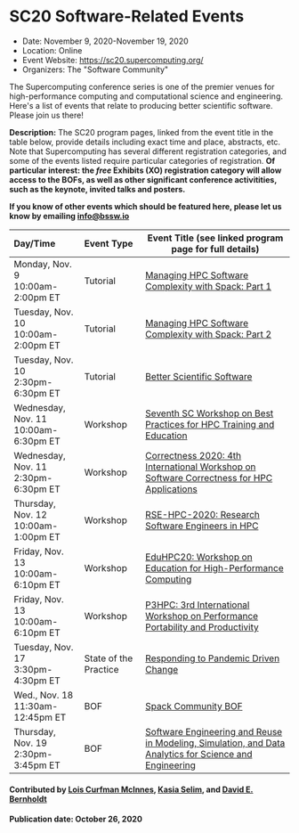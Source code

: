# SC20 Software-Related Events

- Date: November 9, 2020-November 19, 2020
- Location: Online
- Event Website: https://sc20.supercomputing.org/
- Organizers: The "Software Community"

The Supercomputing conference series is one of the premier venues for high-performance computing and computational science and engineering.  Here's a list of events that relate to producing better scientific software.  Please join us there!

**Description:** The SC20 program pages, linked from the event title in the table below, provide details including exact time and place, abstracts, etc.  Note that Supercomputing has several different registration categories, and some of the events listed require particular categories of registration. **Of particular interest: the *free* Exhibits (XO) registration category will allow access to the BOFs, as well as other significant conference activitities, such as the keynote, invited talks and posters.**

**If you know of other events which should be featured here, please let us know by emailing info@bssw.io**

Day/Time | Event Type | Event Title (see linked program page for full details)
:---     |    :------ |--------------------------------------------------------
Monday, Nov. 9<br>10:00am-2:00pm ET | Tutorial | [Managing HPC Software Complexity with Spack: Part 1](https://sc20.supercomputing.org/presentation/?id=tut132&sess=sess241)
Tuesday, Nov. 10<br>10:00am-2:00pm ET | Tutorial | [Managing HPC Software Complexity with Spack: Part 2](https://sc20.supercomputing.org/presentation/?id=pec104&sess=sess267)
Tuesday, Nov. 10<br>2:30pm-6:30pm ET | Tutorial | [Better Scientific Software](https://sc20.supercomputing.org/presentation/?id=tut146&sess=sess275)
Wednesday, Nov. 11<br>10:00am-6:30pm ET | Workshop | [Seventh SC Workshop on Best Practices for HPC Training and Education](https://sc20.supercomputing.org/session/?sess=sess200)
Wednesday, Nov. 11<br>2:30pm-6:30pm ET | Workshop | [Correctness 2020: 4th International Workshop on Software Correctness for HPC Applications](https://sc20.supercomputing.org/session/?sess=sess205)
Thursday, Nov. 12<br>10:00am-1:00pm ET| Workshop | [RSE-HPC-2020: Research Software Engineers in HPC](https://sc20.supercomputing.org/session/?sess=sess217)
Friday, Nov. 13<br>10:00am-6:10pm ET | Workshop | [EduHPC20: Workshop on Education for High-Performance Computing](https://sc20.supercomputing.org/session/?sess=sess224)
Friday, Nov. 13<br>10:00am-6:10pm ET | Workshop | [P3HPC: 3rd International Workshop on Performance Portability and Productivity](https://sc20.supercomputing.org/session/?sess=sess221)
Tuesday, Nov. 17<br>3:30pm-4:30pm ET | State of the Practice | [Responding to Pandemic Driven Change](https://sc20.supercomputing.org/session/?sess=sess291)
Wed., Nov. 18<br>11:30am-12:45pm ET | BOF | [Spack Community BOF](https://sc20.supercomputing.org/presentation/?id=bof107&sess=sess310)
Thursday, Nov. 19<br>2:30pm-3:45pm ET | BOF | [Software Engineering and Reuse in Modeling, Simulation, and Data Analytics for Science and Engineering](https://sc20.supercomputing.org/presentation/?id=bof166&sess=sess307)


#### Contributed by [Lois Curfman McInnes](https://github.com/curfman "Lois Curfman McInnes GitHub profile"), [Kasia Selim](https://github.com/karbarz "Kasia Selim profile"), and [David E. Bernholdt](https://github.com/bernholdt "David E. Bernholdt GitHub profile")

#### Publication date: October 26, 2020
<!---
Publish: preview
RSS update: 2020-10-26
Categories: collaboration
Topics: projects and organizations, conferences and workshops
Tags: conference
Level: 2
Prerequisites: defaults
Aggregate: none
--->
